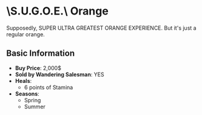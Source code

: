 # \S.U.G.O.E.\ Orange

Supposedly, SUPER ULTRA GREATEST ORANGE EXPERIENCE. But it's just a regular orange.

## Basic Information

- **Buy Price**: 2,000$
- **Sold by Wandering Salesman**: YES
- **Heals**:
  - 6 points of Stamina
- **Seasons**:
  - Spring
  - Summer
